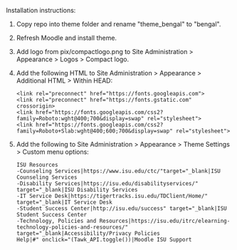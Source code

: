 Installation instructions:

1. Copy repo into theme folder and rename "theme_bengal" to "bengal".
2. Refresh Moodle and install theme.
3. Add logo from pix/compactlogo.png to Site Administration > Appearance > Logos > Compact logo.
4. Add the following HTML to Site Administration > Appearance > Additional HTML > Within HEAD:

    <pre><code>&lt;link rel="preconnect" href="https://fonts.googleapis.com">
   &lt;link rel="preconnect" href="https://fonts.gstatic.com" crossorigin>
   &lt;link href="https://fonts.googleapis.com/css2?family=Roboto:wght@400;700&display=swap" rel="stylesheet">
   &lt;link href="https://fonts.googleapis.com/css2?family=Roboto+Slab:wght@400;600;700&display=swap" rel="stylesheet"></code></pre>
    
5. Add the following to Site Administration > Appearance > Theme Settings > Custom menu options:

    <pre><code>ISU Resources
   -Counseling Services|https://www.isu.edu/ctc/"target="_blank|ISU Counseling Services
   -Disability Services|https://isu.edu/disabilityservices/" target="_blank|ISU Disability Services
   -IT Service Desk|https://tigertracks.isu.edu/TDClient/Home/" target="_blank|IT Service Desk
   -Student Success Center|http://isu.edu/success" target="_blank|ISU Student Success Center
   -Technology, Policies and Resources|https://isu.edu/itrc/elearning-technology-policies-and-resources/" target="_blank|Accessibility/Privacy Policies
   Help|#" onclick="(Tawk_API.toggle())|Moodle ISU Support</code></pre>
